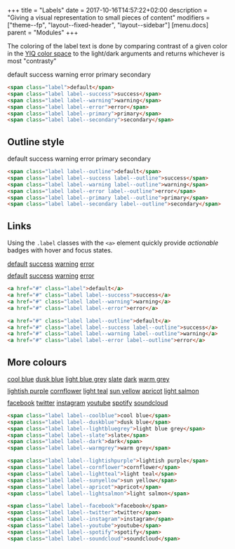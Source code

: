 +++
title = "Labels"
date = 2017-10-16T14:57:22+02:00
description = "Giving a visual representation to small pieces of content"
modifiers = ["theme--fp", "layout--fixed-header", "layout--sidebar"]
[menu.docs]
parent = "Modules"
+++

The coloring of the label text is done by comparing contrast of a given color in the [YIQ color space](https://en.wikipedia.org/wiki/YIQ) to the light/dark arguments and returns whichever is most "contrasty"

<div class="fp-example">
	<span class="label">default</span>
	<span class="label label--success">success</span>
	<span class="label label--warning">warning</span>
	<span class="label label--error">error</span>
	<span class="label label--primary">primary</span>
	<span class="label label--secondary">secondary</span>
</div>

```html
<span class="label">default</span>
<span class="label label--success">success</span>
<span class="label label--warning">warning</span>
<span class="label label--error">error</span>
<span class="label label--primary">primary</span>
<span class="label label--secondary">secondary</span>
```

## Outline style

<div class="fp-example">
	<span class="label label--outline">default</span>
	<span class="label label--success label--outline">success</span>
	<span class="label label--warning label--outline">warning</span>
	<span class="label label--error label--outline">error</span>
	<span class="label label--primary label--outline">primary</span>
	<span class="label label--secondary label--outline">secondary</span>
</div>

```html
<span class="label label--outline">default</span>
<span class="label label--success label--outline">success</span>
<span class="label label--warning label--outline">warning</span>
<span class="label label--error label--outline">error</span>
<span class="label label--primary label--outline">primary</span>
<span class="label label--secondary label--outline">secondary</span>
```

## Links

Using the `.label` classes with the `<a>` element quickly provide *actionable* badges with hover and focus states.

<div class="fp-example">
	<div>
		<a href="#" class="label">default</a>
		<a href="#" class="label label--success">success</a>
		<a href="#" class="label label--warning">warning</a>
		<a href="#" class="label label--error">error</a>
	</div>
	<div style="margin-top: 10px;">
		<a href="#" class="label label--outline">default</a>
		<a href="#" class="label label--success label--outline">success</a>
		<a href="#" class="label label--warning label--outline">warning</a>
		<a href="#" class="label label--error label--outline">error</a>
	</div>
</div>

```html
<a href="#" class="label">default</a>
<a href="#" class="label label--success">success</a>
<a href="#" class="label label--warning">warning</a>
<a href="#" class="label label--error">error</a>

<a href="#" class="label label--outline">default</a>
<a href="#" class="label label--success label--outline">success</a>
<a href="#" class="label label--warning label--outline">warning</a>
<a href="#" class="label label--error label--outline">error</a>
```

## More colours

<div class="fp-example">
	<div>
		<a href="#" class="label label--coolblue">cool blue</a>
		<a href="#" class="label label--duskblue">dusk blue</a>
		<a href="#" class="label label--lightbluegrey">light blue grey</a>
		<a href="#" class="label label--slate">slate</a>
		<a href="#" class="label label--dark">dark</a>
		<a href="#" class="label label--warmgrey">warm grey</a>
	</div>
	<div style="margin-top: 10px;">
		<a href="#" class="label label--lightishpurple">lightish purple</a>
		<a href="#" class="label label--cornflower">cornflower</a>
		<a href="#" class="label label--lightteal">light teal</a>
		<a href="#" class="label label--sunyellow">sun yellow</a>
		<a href="#" class="label label--apricot">apricot</a>
		<a href="#" class="label label--lightsalmon">light salmon</a>
	</div>
	<div style="margin-top: 10px;">
		<a href="#" class="label label--facebook">facebook</a>
		<a href="#" class="label label--twitter">twitter</a>
		<a href="#" class="label label--instagram">instagram</a>
		<a href="#" class="label label--youtube">youtube</a>
		<a href="#" class="label label--spotify">spotify</a>
		<a href="#" class="label label--soundcloud">soundcloud</a>
	</div>
</div>

```html
<span class="label label--coolblue">cool blue</span>
<span class="label label--duskblue">dusk blue</span>
<span class="label label--lightbluegrey">light blue grey</span>
<span class="label label--slate">slate</span>
<span class="label label--dark">dark</span>
<span class="label label--warmgrey">warm grey</span>

<span class="label label--lightishpurple">lightish purple</span>
<span class="label label--cornflower">cornflower</span>
<span class="label label--lightteal">light teal</span>
<span class="label label--sunyellow">sun yellow</span>
<span class="label label--apricot">apricot</span>
<span class="label label--lightsalmon">light salmon</span>

<span class="label label--facebook">facebook</span>
<span class="label label--twitter">twitter</span>
<span class="label label--instagram">instagram</span>
<span class="label label--youtube">youtube</span>
<span class="label label--spotify">spotify</span>
<span class="label label--soundcloud">soundcloud</span>
```
